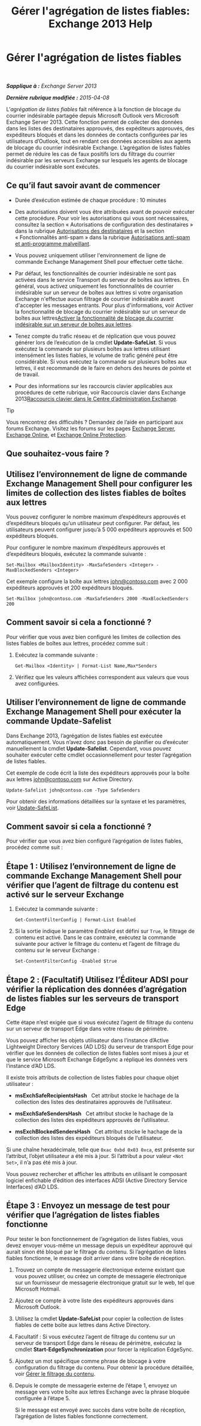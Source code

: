 ﻿---
title: "Gérer l'agrégation de listes fiables: Exchange 2013 Help"
TOCTitle: Gérer l'agrégation de listes fiables
ms:assetid: 5ac17168-f411-4cb7-ae98-ebefb865b210
ms:mtpsurl: https://technet.microsoft.com/fr-fr/library/Aa998280(v=EXCHG.150)
ms:contentKeyID: 50478263
ms.date: 05/23/2018
mtps_version: v=EXCHG.150
ms.translationtype: MT
---

# Gérer l'agrégation de listes fiables

 

_**Sapplique à :** Exchange Server 2013_

_**Dernière rubrique modifiée :** 2015-04-08_

L’*agrégation de listes fiables* fait référence à la fonction de blocage du courrier indésirable partagée depuis Microsoft Outlook vers Microsoft Exchange Server 2013. Cette fonction permet de collecter des données dans les listes des destinataires approuvés, des expéditeurs approuvés, des expéditeurs bloqués et dans les données de contacts configurées par les utilisateurs d’Outlook, tout en rendant ces données accessibles aux agents de blocage du courrier indésirable Exchange. L’agrégation de listes fiables permet de réduire les cas de faux positifs lors du filtrage du courrier indésirable par les serveurs Exchange sur lesquels les agents de blocage du courrier indésirable sont exécutés.

## Ce qu’il faut savoir avant de commencer

  - Durée d’exécution estimée de chaque procédure : 10 minutes

  - Des autorisations doivent vous être attribuées avant de pouvoir exécuter cette procédure. Pour voir les autorisations qui vous sont nécessaires, consultez la section « Autorisations de configuration des destinataires » dans la rubrique [Autorisations des destinataires](recipients-permissions-exchange-2013-help.md) et la section « Fonctionnalités anti-spam » dans la rubrique [Autorisations anti-spam et anti-programme malveillant](anti-spam-and-anti-malware-permissions-exchange-2013-help.md).

  - Vous pouvez uniquement utiliser l'environnement de ligne de commande Exchange Management Shell pour effectuer cette tâche.

  - Par défaut, les fonctionnalités de courrier indésirable ne sont pas activées dans le service Transport du serveur de boîtes aux lettres. En général, vous activez uniquement les fonctionnalités de courrier indésirable sur un serveur de boîtes aux lettres si votre organisation Exchange n'effectue aucun filtrage de courrier indésirable avant d'accepter les messages entrants. Pour plus d'informations, voir Activer la fonctionnalité de blocage du courrier indésirable sur un serveur de boîtes aux lettres[Activer la fonctionnalité de blocage du courrier indésirable sur un serveur de boîtes aux lettres](enable-anti-spam-functionality-on-mailbox-servers-exchange-2013-help.md).

  - Tenez compte du trafic réseau et de réplication que vous pouvez générer lors de l’exécution de la cmdlet **Update-SafeList**. Si vous exécutez la commande sur plusieurs boîtes aux lettres utilisant intensément les listes fiables, le volume de trafic généré peut être considérable. Si vous exécutez la commande sur plusieurs boîtes aux lettres, il est recommandé de le faire en dehors des heures de pointe et de travail.

  - Pour des informations sur les raccourcis clavier applicables aux procédures de cette rubrique, voir Raccourcis clavier dans Exchange 2013[Raccourcis clavier dans le Centre d’administration Exchange](keyboard-shortcuts-in-the-exchange-admin-center-exchange-online-protection-help.md).

> [!TIP]
> Vous rencontrez des difficultés ? Demandez de l’aide en participant aux forums Exchange. Visitez les forums sur les pages <a href="https://go.microsoft.com/fwlink/p/?linkid=60612">Exchange Server</a>, <a href="https://go.microsoft.com/fwlink/p/?linkid=267542">Exchange Online</a>, et <a href="https://go.microsoft.com/fwlink/p/?linkid=285351">Exchange Online Protection</a>.


## Que souhaitez-vous faire ?

## Utilisez l’environnement de ligne de commande Exchange Management Shell pour configurer les limites de collection des listes fiables de boîtes aux lettres

Vous pouvez configurer le nombre maximum d’expéditeurs approuvés et d’expéditeurs bloqués qu’un utilisateur peut configurer. Par défaut, les utilisateurs peuvent configurer jusqu’à 5 000 expéditeurs approuvés et 500 expéditeurs bloqués.

Pour configurer le nombre maximum d’expéditeurs approuvés et d’expéditeurs bloqués, exécutez la commande suivante :

    Set-Mailbox <MailboxIdentity> -MaxSafeSenders <Integer> -MaxBlockedSenders <Integer>

Cet exemple configure la boîte aux lettres john@contoso.com avec 2 000 expéditeurs approuvés et 200 expéditeurs bloqués.

    Set-Mailbox john@contoso.com -MaxSafeSenders 2000 -MaxBlockedSenders 200

## Comment savoir si cela a fonctionné ?

Pour vérifier que vous avez bien configuré les limites de collection des listes fiables de boîtes aux lettres, procédez comme suit :

1.  Exécutez la commande suivante :
    
        Get-Mailbox <Identity> | Format-List Name,Max*Senders

2.  Vérifiez que les valeurs affichées correspondent aux valeurs que vous avez configurées.

## Utiliser l’environnement de ligne de commande Exchange Management Shell pour exécuter la commande Update-Safelist

Dans Exchange 2013, l’agrégation de listes fiables est exécutée automatiquement. Vous n’avez donc pas besoin de planifier ou d’exécuter manuellement la cmdlet **Update-Safelist**. Cependant, vous pouvez souhaiter exécuter cette cmdlet occasionnellement pour tester l’agrégation de listes fiables.

Cet exemple de code écrit la liste des expéditeurs approuvés pour la boîte aux lettres john@contoso.com sur Active Directory.

    Update-Safelist john@contoso.com -Type SafeSenders

Pour obtenir des informations détaillées sur la syntaxe et les paramètres, voir [Update-SafeList](https://technet.microsoft.com/fr-fr/library/bb125034\(v=exchg.150\)).

## Comment savoir si cela a fonctionné ?

Pour vérifier que vous avez bien configuré l’agrégation de listes fiables, procédez comme suit :

## Étape 1 : Utilisez l’environnement de ligne de commande Exchange Management Shell pour vérifier que l’agent de filtrage du contenu est activé sur le serveur Exchange

1.  Exécutez la commande suivante :
    
        Get-ContentFilterConfig | Format-List Enabled

2.  Si la sortie indique le paramètre *Enabled* est défini sur `True`, le filtrage de contenu est activé. Dans le cas contraire, exécutez la commande suivante pour activer le filtrage du contenu et l’agent de filtrage du contenu sur le serveur Exchange :
    
        Set-ContentFilterConfig -Enabled $true

## Étape 2 : (Facultatif) Utilisez l’Éditeur ADSI pour vérifier la réplication des données d’agrégation de listes fiables sur les serveurs de transport Edge

Cette étape n’est exigée que si vous exécutez l’agent de filtrage du contenu sur un serveur de transport Edge dans votre réseau de périmètre.

Vous pouvez afficher les objets utilisateur dans l’instance d’Active Lightweight Directory Services (AD LDS) du serveur de transport Edge pour vérifier que les données de collection de listes fiables sont mises à jour et que le service Microsoft Exchange EdgeSync a répliqué les données vers l’instance d’AD LDS.

Il existe trois attributs de collection de listes fiables pour chaque objet utilisateur :

  - **msExchSafeRecipientsHash**   Cet attribut stocke le hachage de la collection des listes des destinataires approuvés de l’utilisateur.

  - **msExchSafeSendersHash**   Cet attribut stocke le hachage de la collection des listes des expéditeurs approuvés de l’utilisateur.

  - **msExchBlockedSendersHash**   Cet attribut stocke le hachage de la collection des listes des expéditeurs bloqués de l’utilisateur.

Si une chaîne hexadécimale, telle que `0xac 0xbd 0x03 0xca`, est présente sur l’attribut, l’objet utilisateur a été mis à jour. Si l’attribut a pour valeur `<Not Set>`, il n’a pas été mis à jour.

Vous pouvez rechercher et afficher les attributs en utilisant le composant logiciel enfichable d’édition des interfaces ADSI (Active Directory Service Interfaces) d’AD LDS.

## Étape 3 : Envoyez un message de test pour vérifier que l’agrégation de listes fiables fonctionne

Pour tester le bon fonctionnement de l’agrégation de listes fiables, vous devez envoyer vous-même un message depuis un expéditeur approuvé qui aurait sinon été bloqué par le filtrage du contenu. Si l’agrégation de listes fiables fonctionne, le message doit arriver dans votre boîte de réception.

1.  Trouvez un compte de messagerie électronique externe existant que vous pouvez utiliser, ou créez un compte de messagerie électronique sur un fournisseur de messagerie électronique gratuit sur le web, tel que Microsoft Hotmail.

2.  Ajoutez ce compte à votre liste des expéditeurs approuvés dans Microsoft Outlook.

3.  Utilisez la cmdlet **Update-SafeList** pour copier la collection de listes fiables de cette boîte aux lettres dans Active Directory.

4.  Facultatif : Si vous exécutez l’agent de filtrage du contenu sur un serveur de transport Edge dans le réseau de périmètre, exécutez la cmdlet **Start-EdgeSynchronization** pour forcer la réplication EdgeSync.

5.  Ajoutez un mot spécifique comme phrase de blocage à votre configuration du filtrage du contenu. Pour obtenir la procédure détaillée, voir [Gérer le filtrage du contenu](manage-content-filtering-exchange-2013-help.md).

6.  Depuis le compte de messagerie externe de l’étape 1, envoyez un message vers votre boîte aux lettres Exchange avec la phrase bloquée configurée à l’étape 5.
    
    Si le message est envoyé avec succès dans votre boîte de réception, l’agrégation de listes fiables fonctionne correctement.

